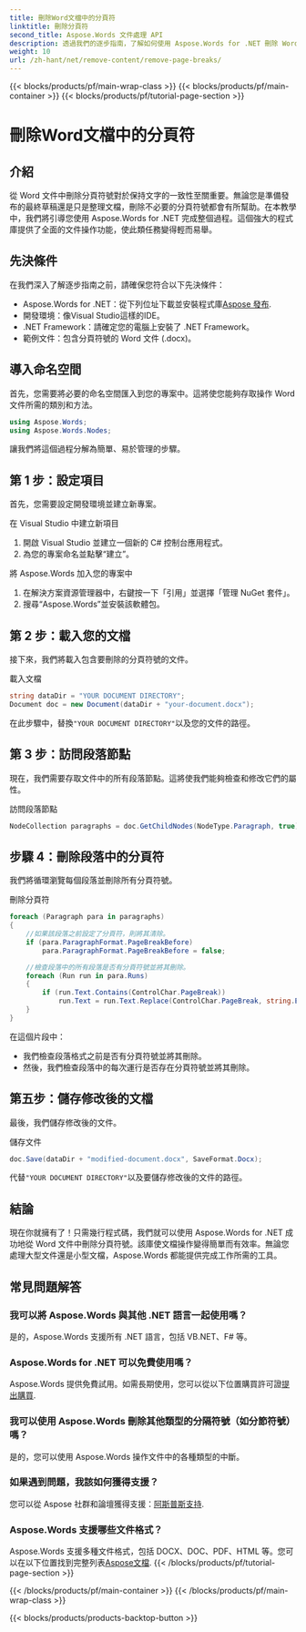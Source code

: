 ```yaml
---
title: 刪除Word文檔中的分頁符
linktitle: 刪除分頁符
second_title: Aspose.Words 文件處理 API
description: 透過我們的逐步指南，了解如何使用 Aspose.Words for .NET 刪除 Word 文件中的分頁符號。提升您的文件處理技能。
weight: 10
url: /zh-hant/net/remove-content/remove-page-breaks/
---
```


{{< blocks/products/pf/main-wrap-class >}}
{{< blocks/products/pf/main-container >}}
{{< blocks/products/pf/tutorial-page-section >}}

# 刪除Word文檔中的分頁符

## 介紹

從 Word 文件中刪除分頁符號對於保持文字的一致性至關重要。無論您是準備發布的最終草稿還是只是整理文檔，刪除不必要的分頁符號都會有所幫助。在本教學中，我們將引導您使用 Aspose.Words for .NET 完成整個過程。這個強大的程式庫提供了全面的文件操作功能，使此類任務變得輕而易舉。

## 先決條件

在我們深入了解逐步指南之前，請確保您符合以下先決條件：

-  Aspose.Words for .NET：從下列位址下載並安裝程式庫[Aspose 發布](https://releases.aspose.com/words/net/).
- 開發環境：像Visual Studio這樣的IDE。
- .NET Framework：請確定您的電腦上安裝了 .NET Framework。
- 範例文件：包含分頁符號的 Word 文件 (.docx)。

## 導入命名空間

首先，您需要將必要的命名空間匯入到您的專案中。這將使您能夠存取操作 Word 文件所需的類別和方法。

```csharp
using Aspose.Words;
using Aspose.Words.Nodes;
```

讓我們將這個過程分解為簡單、易於管理的步驟。

## 第 1 步：設定項目

首先，您需要設定開發環境並建立新專案。

在 Visual Studio 中建立新項目
1. 開啟 Visual Studio 並建立一個新的 C# 控制台應用程式。
2. 為您的專案命名並點擊“建立”。

將 Aspose.Words 加入您的專案中
1. 在解決方案資源管理器中，右鍵按一下「引用」並選擇「管理 NuGet 套件」。
2. 搜尋“Aspose.Words”並安裝該軟體包。

## 第 2 步：載入您的文檔

接下來，我們將載入包含要刪除的分頁符號的文件。

載入文檔
```csharp
string dataDir = "YOUR DOCUMENT DIRECTORY"; 
Document doc = new Document(dataDir + "your-document.docx");
```
在此步驟中，替換`"YOUR DOCUMENT DIRECTORY"`以及您的文件的路徑。

## 第 3 步：訪問段落節點

現在，我們需要存取文件中的所有段落節點。這將使我們能夠檢查和修改它們的屬性。

訪問段落節點
```csharp
NodeCollection paragraphs = doc.GetChildNodes(NodeType.Paragraph, true);
```

## 步驟 4：刪除段落中的分頁符

我們將循環瀏覽每個段落並刪除所有分頁符號。

刪除分頁符
```csharp
foreach (Paragraph para in paragraphs)
{
    //如果該段落之前設定了分頁符，則將其清除。
    if (para.ParagraphFormat.PageBreakBefore)
        para.ParagraphFormat.PageBreakBefore = false;

    //檢查段落中的所有段落是否有分頁符號並將其刪除。
    foreach (Run run in para.Runs)
    {
        if (run.Text.Contains(ControlChar.PageBreak))
            run.Text = run.Text.Replace(ControlChar.PageBreak, string.Empty);
    }
}
```
在這個片段中：
- 我們檢查段落格式之前是否有分頁符號並將其刪除。
- 然後，我們檢查段落中的每次運行是否存在分頁符號並將其刪除。

## 第五步：儲存修改後的文檔

最後，我們儲存修改後的文件。

儲存文件
```csharp
doc.Save(dataDir + "modified-document.docx", SaveFormat.Docx);
```
代替`"YOUR DOCUMENT DIRECTORY"`以及要儲存修改後的文件的路徑。

## 結論

現在你就擁有了！只需幾行程式碼，我們就可以使用 Aspose.Words for .NET 成功地從 Word 文件中刪除分頁符號。該庫使文檔操作變得簡單而有效率。無論您處理大型文件還是小型文檔，Aspose.Words 都能提供完成工作所需的工具。

## 常見問題解答

### 我可以將 Aspose.Words 與其他 .NET 語言一起使用嗎？
是的，Aspose.Words 支援所有 .NET 語言，包括 VB.NET、F# 等。

### Aspose.Words for .NET 可以免費使用嗎？
 Aspose.Words 提供免費試用。如需長期使用，您可以從以下位置購買許可證[提出購買](https://purchase.aspose.com/buy).

### 我可以使用 Aspose.Words 刪除其他類型的分隔符號（如分節符號）嗎？
是的，您可以使用 Aspose.Words 操作文件中的各種類型的中斷。

### 如果遇到問題，我該如何獲得支援？
您可以從 Aspose 社群和論壇獲得支援：[阿斯普斯支持](https://forum.aspose.com/c/words/8).

### Aspose.Words 支援哪些文件格式？
Aspose.Words 支援多種文件格式，包括 DOCX、DOC、PDF、HTML 等。您可以在以下位置找到完整列表[Aspose文檔](https://reference.aspose.com/words/net/).
{{< /blocks/products/pf/tutorial-page-section >}}

{{< /blocks/products/pf/main-container >}}
{{< /blocks/products/pf/main-wrap-class >}}

{{< blocks/products/products-backtop-button >}}
